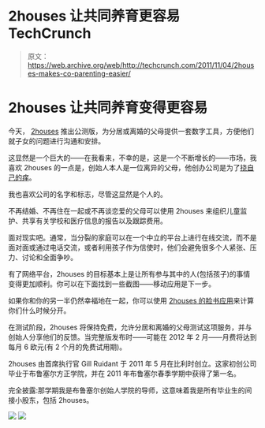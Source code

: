# 2houses 让共同养育更容易 TechCrunch

> 原文：<https://web.archive.org/web/http://techcrunch.com/2011/11/04/2houses-makes-co-parenting-easier/>

# 2houses 让共同养育变得更容易

今天， [2houses](https://web.archive.org/web/20230205013303/http://www.2houses.com/) 推出公测版，为分居或离婚的父母提供一套数字工具，方便他们就子女的问题进行沟通和安排。

这显然是一个巨大的——在我看来，不幸的是，这是一个不断增长的——市场，我喜欢 2houses 的一点是，创始人本人是一位离异的父母，他创办公司是为了[挠自己的痒](https://web.archive.org/web/20230205013303/http://www.2houses.com/en/features)。

我也喜欢公司的名字和标志，尽管这显然是个人的。

不再结婚、不再住在一起或不再谈恋爱的父母可以使用 2houses 来组织儿童监护、共享有关学校和医疗信息的报告以及跟踪费用。

面对现实吧。通常，当分裂的家庭可以在一个中立的平台上进行在线交流，而不是面对面或通过电话交流，或者利用孩子作为信使时，他们会避免很多个人紧张、压力、讨论和全面争吵。

有了网络平台，2houses 的目标基本上是让所有参与其中的人(包括孩子)的事情变得更加顺利。你可以在下面找到一些截图——移动应用是下一步。

如果你和你的另一半仍然幸福地在一起，你可以使用 [2houses 的脸书应用](https://web.archive.org/web/20230205013303/http://apps.facebook.com/twohouses/)来计算你们什么时候分开。

在测试阶段，2houses 将保持免费，允许分居和离婚的父母测试这项服务，并与创始人分享他们的反馈。当完整版发布时——可能在 2012 年 2 月——月费将达到每月 6 欧元(有 2 个月的免费试用期)。

2houses 由首席执行官 Gill Ruidant 于 2011 年 5 月在比利时创立。这家初创公司毕业于布鲁塞尔方正学院，并在 2011 年布鲁塞尔春季学期中获得了第一名。

完全披露:那学期我是布鲁塞尔创始人学院的导师，这意味着我是所有毕业生的间接小股东，包括 2houses。

![](img/8ce08206174a20b17673c3d2ed722979.png)
![](img/bd2695f4ed05a0d16f27975622151b66.png)
